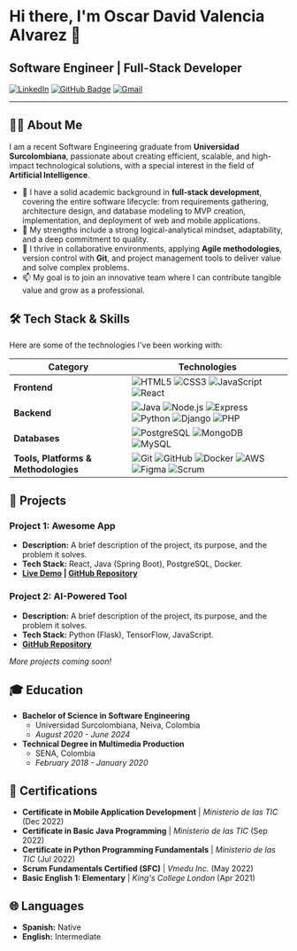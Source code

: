 # Hi there, I'm Oscar David Valencia Alvarez 👋

## Software Engineer | Full-Stack Developer

[![LinkedIn](https://img.shields.io/badge/LinkedIn-0077B5?style=flat-square&logo=linkedin&logoColor=white)](https://www.linkedin.com/in/oscar-david-valencia-alvarez-3b26321a3/) [![GitHub Badge](https://img.shields.io/badge/-GitHub-181717?style=flat-square&logo=github&logoColor=white)](https://github.com/DavidValenciaX) [![Gmail](https://img.shields.io/badge/Gmail-D14836?style=flat-square&logo=gmail&logoColor=white)](mailto:davidvalencia0526@gmail.com)

---

## 👨‍💻 About Me

I am a recent Software Engineering graduate from **Universidad Surcolombiana**, passionate about creating efficient, scalable, and high-impact technological solutions, with a special interest in the field of **Artificial Intelligence**.

- 🔭 I have a solid academic background in **full-stack development**, covering the entire software lifecycle: from requirements gathering, architecture design, and database modeling to MVP creation, implementation, and deployment of web and mobile applications.
- 🌱 My strengths include a strong logical-analytical mindset, adaptability, and a deep commitment to quality.
- 🚀 I thrive in collaborative environments, applying **Agile methodologies**, version control with **Git**, and project management tools to deliver value and solve complex problems.
- 📫 My goal is to join an innovative team where I can contribute tangible value and grow as a professional.

## 🛠️ Tech Stack & Skills

Here are some of the technologies I've been working with:

| Category          | Technologies                                                                                                                                                                                                    |
| ----------------- | --------------------------------------------------------------------------------------------------------------------------------------------------------------------------------------------------------------- |
| **Frontend**      | ![HTML5](https://img.shields.io/badge/-HTML5-E34F26?style=flat-square&logo=html5&logoColor=white) ![CSS3](https://img.shields.io/badge/-CSS3-1572B6?style=flat-square&logo=css3&logoColor=white) ![JavaScript](https://img.shields.io/badge/-JavaScript-F7DF1E?style=flat-square&logo=javascript&logoColor=black) ![React](https://img.shields.io/badge/-React-61DAFB?style=flat-square&logo=react&logoColor=black)                                                                                                                            |
| **Backend**       | ![Java](https://img.shields.io/badge/Java-ED8B00?style=flat-square&logo=java&logoColor=white) ![Node.js](https://img.shields.io/badge/-Node.js-339933?style=flat-square&logo=node.js&logoColor=white) ![Express](https://img.shields.io/badge/-Express-000000?style=flat-square&logo=express&logoColor=white) ![Python](https://img.shields.io/badge/-Python-3776AB?style=flat-square&logo=python&logoColor=white) ![Django](https://img.shields.io/badge/-Django-092E20?style=flat-square&logo=django&logoColor=white) ![PHP](https://img.shields.io/badge/PHP-777BB4?style=flat-square&logo=php&logoColor=white)                                                                                                                          |
| **Databases**     | ![PostgreSQL](https://img.shields.io/badge/-PostgreSQL-336791?style=flat-square&logo=postgresql&logoColor=white) ![MongoDB](https://img.shields.io/badge/-MongoDB-47A248?style=flat-square&logo=mongodb&logoColor=white) ![MySQL](https://img.shields.io/badge/MySQL-4479A1?style=flat-square&logo=mysql&logoColor=white)                                                                                                                                                                                                                                                                                             |
| **Tools, Platforms & Methodologies** | ![Git](https://img.shields.io/badge/Git-F05032?style=flat-square&logo=git&logoColor=white) ![GitHub](https://img.shields.io/badge/GitHub-181717?style=flat-square&logo=github&logoColor=white) ![Docker](https://img.shields.io/badge/Docker-2496ED?style=flat-square&logo=docker&logoColor=white) ![AWS](https://img.shields.io/badge/AWS-232F3E?style=flat-square&logo=amazon-aws&logoColor=white) ![Figma](https://img.shields.io/badge/Figma-F24E1E?style=flat-square&logo=figma&logoColor=white) ![Scrum](https://img.shields.io/badge/Scrum-009688?style=flat-square&logo=trello&logoColor=white)                                                                                                                                                                                                                                                                                                             |

## 🚀 Projects

### Project 1: Awesome App

- **Description:** A brief description of the project, its purpose, and the problem it solves.
- **Tech Stack:** React, Java (Spring Boot), PostgreSQL, Docker.
- **[Live Demo](link-to-demo) | [GitHub Repository](link-to-repo)**

### Project 2: AI-Powered Tool

- **Description:** A brief description of the project, its purpose, and the problem it solves.
- **Tech Stack:** Python (Flask), TensorFlow, JavaScript.
- **[GitHub Repository](link-to-repo)**

*More projects coming soon!*

## 🎓 Education

- **Bachelor of Science in Software Engineering**
  - Universidad Surcolombiana, Neiva, Colombia
  - *August 2020 - June 2024*
- **Technical Degree in Multimedia Production**
  - SENA, Colombia
  - *February 2018 - January 2020*

## 📜 Certifications

- **Certificate in Mobile Application Development** | *Ministerio de las TIC* (Dec 2022)
- **Certificate in Basic Java Programming** | *Ministerio de las TIC* (Sep 2022)
- **Certificate in Python Programming Fundamentals** | *Ministerio de las TIC* (Jul 2022)
- **Scrum Fundamentals Certified (SFC)** | *Vmedu Inc.* (May 2022)
- **Basic English 1: Elementary** | *King's College London* (Apr 2021)

## 🌐 Languages

- **Spanish:** Native
- **English:** Intermediate
